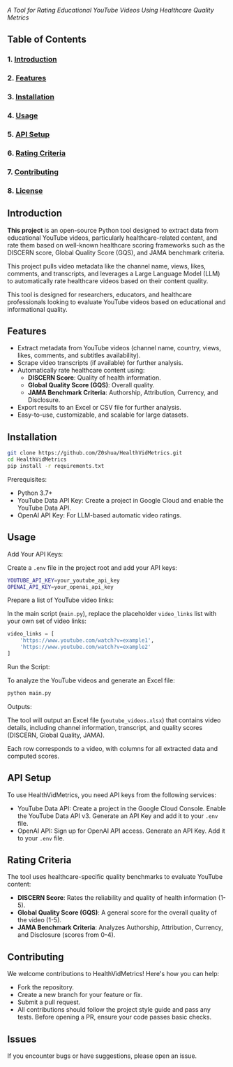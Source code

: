 _A Tool for Rating Educational YouTube Videos Using Healthcare Quality Metrics_

## Table of Contents
### 1. [Introduction](#introduction)
### 2. [Features](#features)
### 3. [Installation](#installation)
### 4. [Usage](#usage)
### 5. [API Setup](#api-setup)
### 6. [Rating Criteria](#rating-criteria)
### 7. [Contributing](#contributing)
### 8. [License](#license)

## Introduction

**This project** is an open-source Python tool designed to extract data from educational YouTube videos, particularly healthcare-related content, and rate them based on well-known healthcare scoring frameworks such as the DISCERN score, Global Quality Score (GQS), and JAMA benchmark criteria.

This project pulls video metadata like the channel name, views, likes, comments, and transcripts, and leverages a Large Language Model (LLM) to automatically rate healthcare videos based on their content quality.

This tool is designed for researchers, educators, and healthcare professionals looking to evaluate YouTube videos based on educational and informational quality.

## Features

- Extract metadata from YouTube videos (channel name, country, views, likes, comments, and subtitles availability).
- Scrape video transcripts (if available) for further analysis.
- Automatically rate healthcare content using:
  - **DISCERN Score**: Quality of health information.
  - **Global Quality Score (GQS)**: Overall quality.
  - **JAMA Benchmark Criteria**: Authorship, Attribution, Currency, and Disclosure.
- Export results to an Excel or CSV file for further analysis.
- Easy-to-use, customizable, and scalable for large datasets.

## Installation

```bash
git clone https://github.com/Z0shua/HealthVidMetrics.git
cd HealthVidMetrics
pip install -r requirements.txt
```

Prerequisites:

* Python 3.7+
* YouTube Data API Key: Create a project in Google Cloud and enable the YouTube Data API.
* OpenAI API Key: For LLM-based automatic video ratings.

## Usage

Add Your API Keys:

Create a `.env` file in the project root and add your API keys:

```bash
YOUTUBE_API_KEY=your_youtube_api_key
OPENAI_API_KEY=your_openai_api_key
```

Prepare a list of YouTube video links:

In the main script (`main.py`), replace the placeholder `video_links` list with your own set of video links:

```python
video_links = [
    'https://www.youtube.com/watch?v=example1',
    'https://www.youtube.com/watch?v=example2'
]
```

Run the Script:

To analyze the YouTube videos and generate an Excel file:

```bash
python main.py
```

Outputs:

The tool will output an Excel file (`youtube_videos.xlsx`) that contains video details, including channel information, transcript, and quality scores (DISCERN, Global Quality, JAMA).

Each row corresponds to a video, with columns for all extracted data and computed scores.

## API Setup

To use HealthVidMetrics, you need API keys from the following services:

* YouTube Data API: Create a project in the Google Cloud Console. Enable the YouTube Data API v3. Generate an API Key and add it to your `.env` file.
* OpenAI API: Sign up for OpenAI API access. Generate an API Key. Add it to your `.env` file.

## Rating Criteria

The tool uses healthcare-specific quality benchmarks to evaluate YouTube content:

* **DISCERN Score**: Rates the reliability and quality of health information (1-5).
* **Global Quality Score (GQS)**: A general score for the overall quality of the video (1-5).
* **JAMA Benchmark Criteria**: Analyzes Authorship, Attribution, Currency, and Disclosure (scores from 0-4).

## Contributing

We welcome contributions to HealthVidMetrics! Here's how you can help:

* Fork the repository.
* Create a new branch for your feature or fix.
* Submit a pull request.
* All contributions should follow the project style guide and pass any tests. Before opening a PR, ensure your code passes basic checks.

## Issues

If you encounter bugs or have suggestions, please open an issue.
